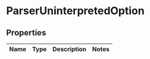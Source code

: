 # ParserUninterpretedOption

## Properties
Name | Type | Description | Notes
------------ | ------------- | ------------- | -------------

